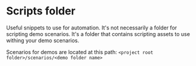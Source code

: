# Scripts folder

Useful snippets to use for automation. It's not necessarily a folder for
scripting demo scenarios. It's a folder that contains scripting assets to use
withing your demo scenarios.

Scenarios for demos are located at this path: `<project root
folder>/scenarios/<demo folder name>`
